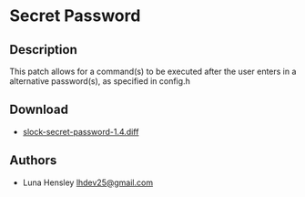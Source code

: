 Secret Password
===============

Description
-----------
This patch allows for a command(s) to be executed after the user enters in a alternative password(s), as specified in config.h

Download
--------
* [slock-secret-password-1.4.diff](slock-secret-password-1.4.diff)

Authors
-------
* Luna Hensley <lhdev25@gmail.com>

